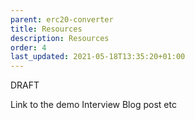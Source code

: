 ```yaml
---
parent: erc20-converter
title: Resources
description: Resources
order: 4
last_updated: 2021-05-18T13:35:20+01:00
---
```


DRAFT

Link to the demo
Interview
Blog post
etc
